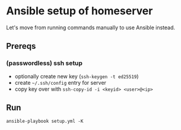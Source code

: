 # Ansible setup of homeserver

Let's move from running commands manually to use Ansible instead.

## Prereqs

### (passwordless) ssh setup

- optionally create new key (`ssh-keygen -t ed25519`)
- create `~/.ssh/config` entry for server
- copy key over with `ssh-copy-id -i <keyid> <user>@<ip>`

## Run

```
ansible-playbook setup.yml -K
```

